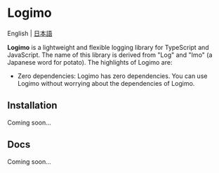 # Logimo

English | [日本語](README_ja.md)

**Logimo** is a lightweight and flexible logging library for TypeScript and JavaScript. The name of this library is derived from "Log" and "Imo" (a Japanese word for potato).
The highlights of Logimo are:

- Zero dependencies: Logimo has zero dependencies. You can use Logimo without worrying about the dependencies of Logimo.

## Installation

Coming soon...

## Docs

Coming soon...
